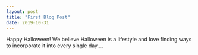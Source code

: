 ```yaml
---
layout: post
title: "First Blog Post"
date: 2019-10-31
---
```


Happy Halloween! We believe Halloween is a lifestyle and love finding ways to incorporate it into every single day....

